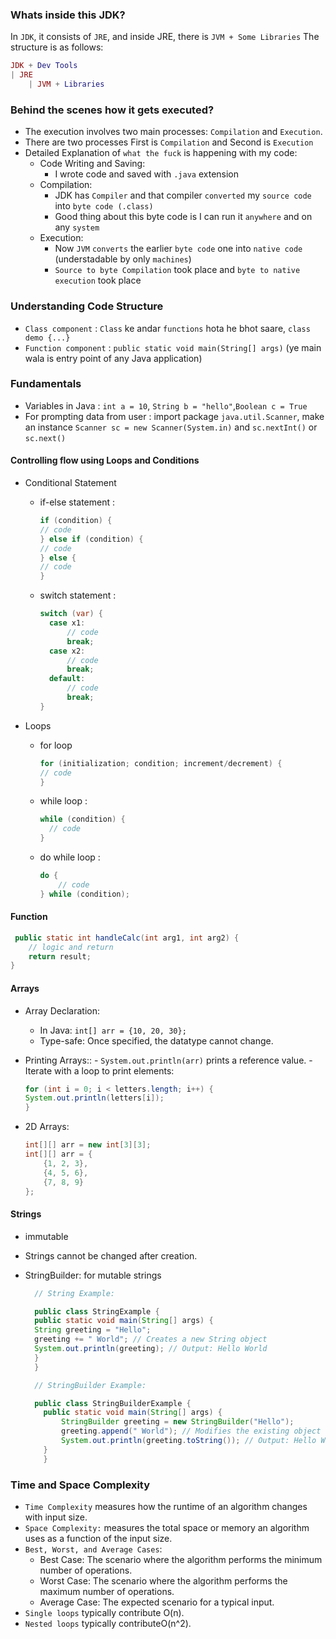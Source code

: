 ### Whats inside this JDK?

In `JDK`, it consists of `JRE`, and inside JRE, there is `JVM + Some Libraries`
The structure is as follows:

```lua
JDK + Dev Tools
| JRE
    | JVM + Libraries
```

### Behind the scenes how it gets executed?

- The execution involves two main processes: `Compilation` and `Execution`.
- There are two processes First is `Compilation` and Second is `Execution`
- Detailed Explanation of `what the fuck` is happening with my code:
  - Code Writing and Saving:
    - I wrote code and saved with `.java` extension
  - Compilation:
    - JDK has `Compiler` and that compiler `converted` my `source code` into `byte code (.class)`
    - Good thing about this byte code is I can run it `anywhere` and on any `system`
  - Execution:
    - Now `JVM` `converts` the earlier `byte code` one into `native code` (understadable by only `machines`)
    - `Source to byte Compilation` took place and `byte to native execution` took place

### Understanding Code Structure

- `Class component` : `Class` ke andar `functions` hota he bhot saare, `class demo {...}`
- `Function component` : `public static void main(String[] args)` (ye main wala is entry point of any Java application)

### Fundamentals

- Variables in Java : `int a = 10`, `String b = "hello"`,`Boolean c = True`
- For prompting data from user : import package `java.util.Scanner`, make an instance `Scanner sc = new Scanner(System.in)` and `sc.nextInt()` or `sc.next()`

#### Controlling flow using Loops and Conditions

- Conditional Statement

  - if-else statement :

    ```java
    if (condition) {
    // code
    } else if (condition) {
    // code
    } else {
    // code
    }
    ```

  - switch statement :

    ```java
    switch (var) {
      case x1:
          // code
          break;
      case x2:
          // code
          break;
      default:
          // code
          break;
    }
    ```

- Loops

  - for loop

    ```java
    for (initialization; condition; increment/decrement) {
    // code
    }
    ```

  - while loop :

    ```java
    while (condition) {
      // code
    }

    ```

  - do while loop :

    ```java
    do {
        // code
    } while (condition);

    ```

#### Function

```java
 public static int handleCalc(int arg1, int arg2) {
    // logic and return
    return result;
}
```

#### Arrays

- Array Declaration:
  - In Java: `int[] arr = {10, 20, 30};`
  - Type-safe: Once specified, the datatype cannot change.
- Printing Arrays:: - `System.out.println(arr)` prints a reference value. - Iterate with a loop to print elements:

  ```java
  for (int i = 0; i < letters.length; i++) {
  System.out.println(letters[i]);
  }
  ```

- 2D Arrays:

  ```java
  int[][] arr = new int[3][3];
  int[][] arr = {
      {1, 2, 3},
      {4, 5, 6},
      {7, 8, 9}
  };

  ```

#### Strings

- immutable
- Strings cannot be changed after creation.
- StringBuilder: for mutable strings

    ````java
      // String Example:

      public class StringExample {
      public static void main(String[] args) {
      String greeting = "Hello";
      greeting += " World"; // Creates a new String object
      System.out.println(greeting); // Output: Hello World
      }
      }

      // StringBuilder Example:

      public class StringBuilderExample {
        public static void main(String[] args) {
            StringBuilder greeting = new StringBuilder("Hello");
            greeting.append(" World"); // Modifies the existing object
            System.out.println(greeting.toString()); // Output: Hello World
        }
        }
    ````

### Time and Space Complexity

- `Time Complexity` measures how the runtime of an algorithm changes with input size.
- `Space Complexity:` measures the total space or memory an algorithm uses as a function of the input size.
- `Best, Worst, and Average Cases`:
    - Best Case: The scenario where the algorithm performs the minimum number of operations.
    - Worst Case: The scenario where the algorithm performs the maximum number of operations.
    - Average Case: The expected scenario for a typical input.
- `Single loops` typically contribute O(n).
- `Nested loops` typically contributeO(n^2).